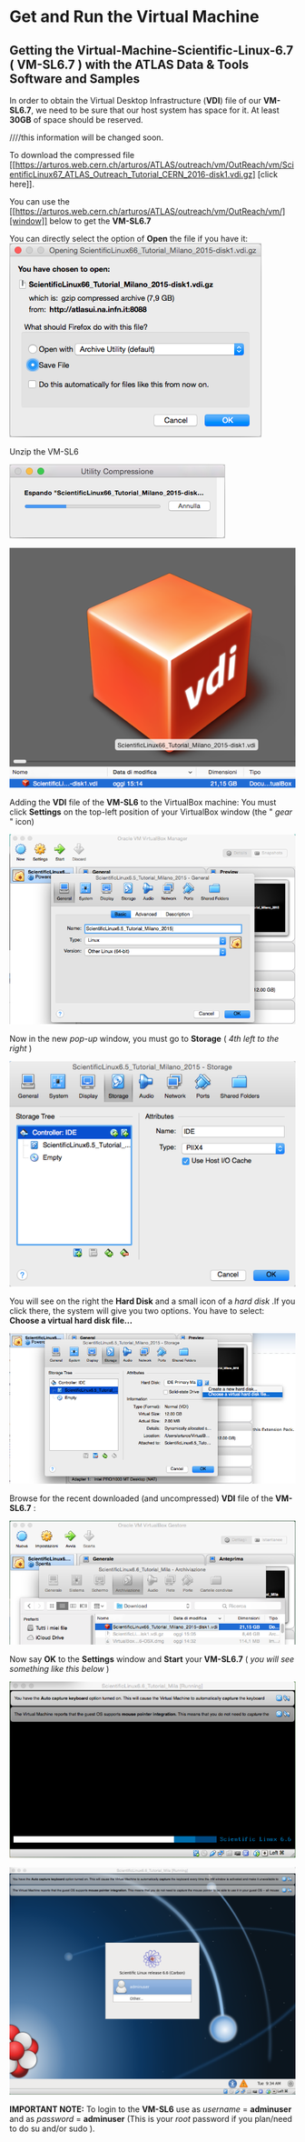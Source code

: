 # Get and Run the Virtual Machine


## Getting the Virtual-Machine-Scientific-Linux-6.7 ( **VM-SL6.7** ) with the **ATLAS Data & Tools Software and Samples**




In order to obtain the Virtual Desktop Infrastructure (**VDI**) file of our **VM-SL6.7**, we need to be sure that our host system has space for it.  At least **30GB** of space should be reserved.

////this information will be changed soon.

To download the compressed file [[https://arturos.web.cern.ch/arturos/ATLAS/outreach/vm/OutReach/vm/ScientificLinux67_ATLAS_Outreach_Tutorial_CERN_2016-disk1.vdi.gz]
[click here]].

You can use the
[[https://arturos.web.cern.ch/arturos/ATLAS/outreach/vm/OutReach/vm/][window]] below to get the **VM-SL6.7**

You can directly select the option of **Open** the file if you have it: 
![](pictures/Screenshot_2015-02-05_02.43.32.png)

Unzip the VM-SL6

![](pictures/Screenshot_2015-02-03_15.08.26.png)

![](pictures/Screenshot_2015-02-03_15.28.18.png)

Adding the **VDI** file of the **VM-SL6** to the VirtualBox machine: You must click **Settings** on the top-left position of your VirtualBox window (the " _gear_  " icon)

![](pictures/Screenshot_2015-02-02_22.46.35.png)

Now in the new _pop-up_ window, you must go to **Storage** ( _4th left to the right_ ) 

![](pictures/Screenshot_2015-02-02_22.46.50.png)

You will see on the right the **Hard Disk** and a small icon of a _hard disk_ .If you click there, the system will give you two options. You have to select: **Choose a virtual hard disk file...**

![](pictures/Screenshot_2015-02-02_22.48.11.png)

Browse for the recent downloaded (and uncompressed) **VDI** file of the **VM-SL6.7** :

![](pictures/Screenshot_2015-02-03_15.31.55.png)

Now say **OK** to the **Settings** window and **Start** your **VM-SL6.7**    ( _you will see something like this below_ )

![](pictures/Screenshot_2015-02-03_15.33.12.png)

![](pictures/Screenshot_2015-02-03_15.34.04.png)

**IMPORTANT NOTE:** To login to the **VM-SL6** use as _username_ = **adminuser** and as _password_ = **adminuser**
(This is your *root* password if you plan/need to do su and/or sudo ).


